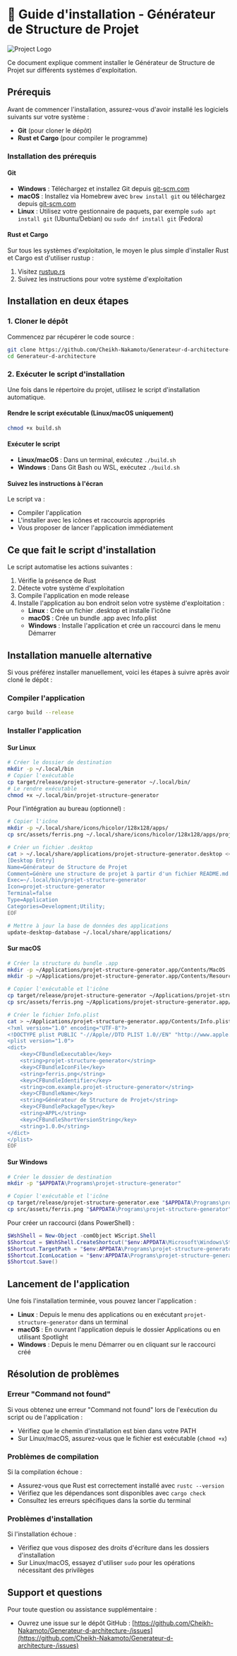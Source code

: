 # 🌳 Guide d'installation - Générateur de Structure de Projet
![Project Logo](./src/assets/ferris.png)

Ce document explique comment installer le Générateur de Structure de Projet sur différents systèmes d'exploitation.

## Prérequis

Avant de commencer l'installation, assurez-vous d'avoir installé les logiciels suivants sur votre système :

- **Git** (pour cloner le dépôt)
- **Rust et Cargo** (pour compiler le programme)

### Installation des prérequis

#### Git

- **Windows** : Téléchargez et installez Git depuis [git-scm.com](https://git-scm.com/download/win)
- **macOS** : Installez via Homebrew avec `brew install git` ou téléchargez depuis [git-scm.com](https://git-scm.com/download/mac)
- **Linux** : Utilisez votre gestionnaire de paquets, par exemple `sudo apt install git` (Ubuntu/Debian) ou `sudo dnf install git` (Fedora)

#### Rust et Cargo

Sur tous les systèmes d'exploitation, le moyen le plus simple d'installer Rust et Cargo est d'utiliser rustup :

1. Visitez [rustup.rs](https://rustup.rs/)
2. Suivez les instructions pour votre système d'exploitation

## Installation en deux étapes

### 1. Cloner le dépôt

Commencez par récupérer le code source :

```bash
git clone https://github.com/Cheikh-Nakamoto/Generateur-d-architecture-.git
cd Generateur-d-architecture
```

### 2. Exécuter le script d'installation

Une fois dans le répertoire du projet, utilisez le script d'installation automatique.

#### Rendre le script exécutable (Linux/macOS uniquement)

```bash
chmod +x build.sh
```

#### Exécuter le script

- **Linux/macOS** : Dans un terminal, exécutez `./build.sh`
- **Windows** : Dans Git Bash ou WSL, exécutez `./build.sh`

#### Suivez les instructions à l'écran

Le script va :
- Compiler l'application
- L'installer avec les icônes et raccourcis appropriés
- Vous proposer de lancer l'application immédiatement

## Ce que fait le script d'installation

Le script automatise les actions suivantes :

1. Vérifie la présence de Rust
2. Détecte votre système d'exploitation
3. Compile l'application en mode release
4. Installe l'application au bon endroit selon votre système d'exploitation :
   - **Linux** : Crée un fichier .desktop et installe l'icône
   - **macOS** : Crée un bundle .app avec Info.plist
   - **Windows** : Installe l'application et crée un raccourci dans le menu Démarrer

## Installation manuelle alternative

Si vous préférez installer manuellement, voici les étapes à suivre après avoir cloné le dépôt :

### Compiler l'application

```bash
cargo build --release
```

### Installer l'application

#### Sur Linux

```bash
# Créer le dossier de destination
mkdir -p ~/.local/bin
# Copier l'exécutable
cp target/release/projet-structure-generator ~/.local/bin/
# Le rendre exécutable
chmod +x ~/.local/bin/projet-structure-generator
```

Pour l'intégration au bureau (optionnel) :
```bash
# Copier l'icône
mkdir -p ~/.local/share/icons/hicolor/128x128/apps/
cp src/assets/ferris.png ~/.local/share/icons/hicolor/128x128/apps/projet-structure-generator.png

# Créer un fichier .desktop
cat > ~/.local/share/applications/projet-structure-generator.desktop << EOF
[Desktop Entry]
Name=Générateur de Structure de Projet
Comment=Génère une structure de projet à partir d'un fichier README.md
Exec=~/.local/bin/projet-structure-generator
Icon=projet-structure-generator
Terminal=false
Type=Application
Categories=Development;Utility;
EOF

# Mettre à jour la base de données des applications
update-desktop-database ~/.local/share/applications/
```

#### Sur macOS

```bash
# Créer la structure du bundle .app
mkdir -p ~/Applications/projet-structure-generator.app/Contents/MacOS
mkdir -p ~/Applications/projet-structure-generator.app/Contents/Resources

# Copier l'exécutable et l'icône
cp target/release/projet-structure-generator ~/Applications/projet-structure-generator.app/Contents/MacOS/
cp src/assets/ferris.png ~/Applications/projet-structure-generator.app/Contents/Resources/

# Créer le fichier Info.plist
cat > ~/Applications/projet-structure-generator.app/Contents/Info.plist << EOF
<?xml version="1.0" encoding="UTF-8"?>
<!DOCTYPE plist PUBLIC "-//Apple//DTD PLIST 1.0//EN" "http://www.apple.com/DTDs/PropertyList-1.0.dtd">
<plist version="1.0">
<dict>
    <key>CFBundleExecutable</key>
    <string>projet-structure-generator</string>
    <key>CFBundleIconFile</key>
    <string>ferris.png</string>
    <key>CFBundleIdentifier</key>
    <string>com.example.projet-structure-generator</string>
    <key>CFBundleName</key>
    <string>Générateur de Structure de Projet</string>
    <key>CFBundlePackageType</key>
    <string>APPL</string>
    <key>CFBundleShortVersionString</key>
    <string>1.0.0</string>
</dict>
</plist>
EOF
```

#### Sur Windows

```bash
# Créer le dossier de destination
mkdir -p "$APPDATA\Programs\projet-structure-generator"

# Copier l'exécutable et l'icône
cp target/release/projet-structure-generator.exe "$APPDATA\Programs\projet-structure-generator"
cp src/assets/ferris.png "$APPDATA\Programs\projet-structure-generator"
```

Pour créer un raccourci (dans PowerShell) :
```powershell
$WshShell = New-Object -comObject WScript.Shell
$Shortcut = $WshShell.CreateShortcut("$env:APPDATA\Microsoft\Windows\Start Menu\Programs\Générateur de Structure de Projet.lnk")
$Shortcut.TargetPath = "$env:APPDATA\Programs\projet-structure-generator\projet-structure-generator.exe"
$Shortcut.IconLocation = "$env:APPDATA\Programs\projet-structure-generator\ferris.png"
$Shortcut.Save()
```

## Lancement de l'application

Une fois l'installation terminée, vous pouvez lancer l'application :

- **Linux** : Depuis le menu des applications ou en exécutant `projet-structure-generator` dans un terminal
- **macOS** : En ouvrant l'application depuis le dossier Applications ou en utilisant Spotlight
- **Windows** : Depuis le menu Démarrer ou en cliquant sur le raccourci créé

## Résolution de problèmes

### Erreur "Command not found"

Si vous obtenez une erreur "Command not found" lors de l'exécution du script ou de l'application :

- Vérifiez que le chemin d'installation est bien dans votre PATH
- Sur Linux/macOS, assurez-vous que le fichier est exécutable (`chmod +x`)

### Problèmes de compilation

Si la compilation échoue :

- Assurez-vous que Rust est correctement installé avec `rustc --version`
- Vérifiez que les dépendances sont disponibles avec `cargo check`
- Consultez les erreurs spécifiques dans la sortie du terminal

### Problèmes d'installation

Si l'installation échoue :

- Vérifiez que vous disposez des droits d'écriture dans les dossiers d'installation
- Sur Linux/macOS, essayez d'utiliser `sudo` pour les opérations nécessitant des privilèges

## Support et questions

Pour toute question ou assistance supplémentaire :

- Ouvrez une issue sur le dépôt GitHub : [https://github.com/Cheikh-Nakamoto/Generateur-d-architecture-/issues](https://github.com/Cheikh-Nakamoto/Generateur-d-architecture-/issues)